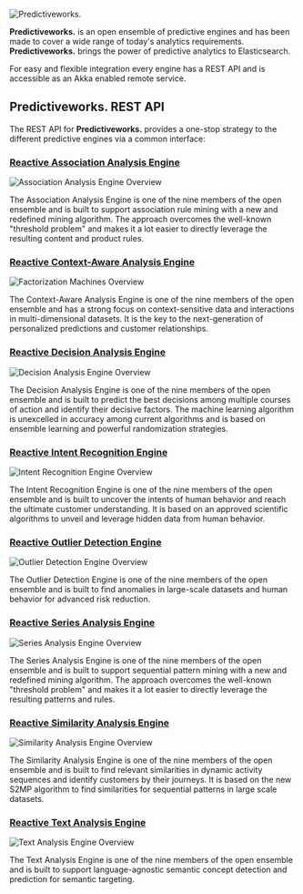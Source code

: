 ![Predictiveworks.](https://raw.githubusercontent.com/skrusche63/spark-rest/master/images/predictiveworks.png)

**Predictiveworks.** is an open ensemble of predictive engines and has been made to cover a wide range of today's analytics 
requirements. **Predictiveworks.**  brings the power of predictive analytics to Elasticsearch.

For easy and flexible integration every engine has a REST API and is accessible as an Akka enabled remote service.

## Predictiveworks. REST API

The REST API for **Predictiveworks.** provides a one-stop strategy to the different predictive engines via a common interface:

### [Reactive Association Analysis Engine](https://github.com/skrusche63/spark-arules)

![Association Analysis Engine Overview](https://raw.githubusercontent.com/skrusche63/spark-rest/master/images/association-rules-overview.png)

The Association Analysis Engine is one of the nine members of the open ensemble and is built to support association rule mining with a new and redefined 
mining algorithm. The approach overcomes the well-known "threshold problem" and makes it a lot easier to directly leverage the resulting content and product rules.


### [Reactive Context-Aware Analysis Engine](https://github.com/skrusche63/spark-fm)

![Factorization Machines Overview](https://raw.githubusercontent.com/skrusche63/spark-rest/master/images/factorization-machines-overview.png)

The Context-Aware Analysis Engine is one of the nine members of the open ensemble and has a strong focus on context-sensitive data and interactions in 
multi-dimensional datasets. It is the key to the next-generation of personalized predictions and customer relationships.
  

### [Reactive Decision Analysis Engine](https://github.com/skrusche63/spark-decision)

![Decision Analysis Engine Overview](https://raw.githubusercontent.com/skrusche63/spark-rest/master/images/decision-analysis-overview.png)

The Decision Analysis Engine is one of the nine members of the open ensemble and is built to predict the best decisions among multiple courses of action 
and identify their decisive factors. The machine learning algorithm is unexcelled in accuracy among current algorithms and is based on ensemble learning 
and powerful randomization strategies. 


### [Reactive Intent Recognition Engine](https://github.com/skrusche63/spark-intent)

![Intent Recognition Engine Overview](https://raw.githubusercontent.com/skrusche63/spark-rest/master/images/intent-recognition-overview.png)

The Intent Recognition Engine is one of the nine members of the open ensemble and is built to uncover the intents of human behavior and reach
the ultimate customer understanding. It is based on an approved scientific algorithms to unveil and leverage hidden data from human behavior. 


### [Reactive Outlier Detection Engine](https://github.com/skrusche63/spark-outlier)

![Outlier Detection Engine Overview](https://raw.githubusercontent.com/skrusche63/spark-rest/master/images/outlier-detection-overview.png)

The Outlier Detection Engine is one of the nine members of the open ensemble and is built to find anomalies in large-scale datasets and human behavior 
for advanced risk reduction. 


### [Reactive Series Analysis Engine](https://github.com/skrusche63/spark-fsm)

![Series Analysis Engine Overview](https://raw.githubusercontent.com/skrusche63/spark-rest/master/images/series-analysis-overview.png)

The Series Analysis Engine is one of the nine members of the open ensemble and is built to support sequential pattern mining with a new and redefined 
mining algorithm. The approach overcomes the well-known "threshold problem" and makes it a lot easier to directly leverage the resulting patterns and rules.


### [Reactive Similarity Analysis Engine](https://github.com/skrusche63/spark-cluster)

![Similarity Analysis Engine Overview](https://raw.githubusercontent.com/skrusche63/spark-rest/master/images/similarity-analysis-overview.png)

The Similarity Analysis Engine is one of the nine members of the open ensemble and is built to find relevant similarities in dynamic activity sequences and 
identify customers by their journeys. It is based on the new S2MP algorithm to find similarities for sequential patterns in large scale datasets. 


### [Reactive Text Analysis Engine](https://github.com/skrusche63/spark-text)

![Text Analysis Engine Overview](https://raw.githubusercontent.com/skrusche63/spark-rest/master/images/text-analysis-overview.png)

The Text Analysis Engine is one of the nine members of the open ensemble and is built to support language-agnostic semantic concept detection and prediction 
for semantic targeting.
